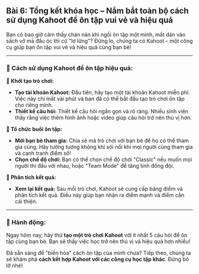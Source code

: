 ## Bài 6: Tổng kết khóa học – Nắm bắt toàn bộ cách sử dụng Kahoot để ôn tập vui vẻ và hiệu quả

Bạn có bao giờ cảm thấy chán nản khi ngồi ôn tập một mình, mắt dán vào sách vở mà đầu óc thì cứ "lơ lửng"? Đừng lo, chúng ta có Kahoot – một công cụ giúp bạn ôn tập vui vẻ và hiệu quả cùng bạn bè!

---

### 📌 Cách sử dụng Kahoot để ôn tập hiệu quả:

**🔹 Khởi tạo trò chơi:**
- **Tạo tài khoản Kahoot:** Đầu tiên, hãy tạo một tài khoản Kahoot miễn phí. Việc này chỉ mất vài phút và bạn đã có thể bắt đầu tạo trò chơi ôn tập cho riêng mình.
- **Thiết kế câu hỏi:** Thiết kế câu hỏi ngắn gọn và rõ ràng. Nhiều sinh viên thấy rằng việc thêm hình ảnh hoặc video giúp câu hỏi trở nên thú vị hơn.

**🔹 Tổ chức buổi ôn tập:**
- **Mời bạn bè tham gia:** Chia sẻ mã trò chơi với bạn bè để họ có thể tham gia cùng. Hãy tưởng tượng không khí sôi nổi khi mọi người cùng tham gia và cạnh tranh điểm số!
- **Chọn chế độ chơi:** Bạn có thể chọn chế độ chơi "Classic" nếu muốn mọi người thi đấu với nhau, hoặc "Team Mode" để tăng tính đồng đội.

**🔹 Phân tích kết quả:**
- **Xem lại kết quả:** Sau mỗi trò chơi, Kahoot sẽ cung cấp bảng điểm và phân tích kết quả. Điều này giúp bạn nhận ra điểm mạnh và điểm cần cải thiện.

---

### 🚀 Hành động:

Ngay hôm nay, hãy thử **tạo một trò chơi Kahoot** với ít nhất 5 câu hỏi để ôn tập cùng bạn bè. Bạn sẽ thấy việc học trở nên thú vị và hiệu quả hơn nhiều!

Đã sẵn sàng để "biến hóa" cách ôn tập của mình chưa? Tiếp theo, chúng ta sẽ khám phá **cách kết hợp Kahoot với các công cụ học tập khác**. Đừng bỏ lỡ nhé!